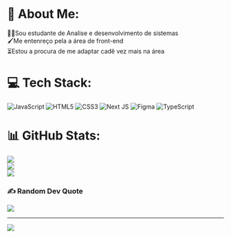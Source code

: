 # 💫 About Me:
👨‍💻Sou estudante de Analise e desenvolvimento de sistemas<br>🖌️Me entenreço pela a área de front-end  <br>⏳Estou a procura de me adaptar cadê vez mais na área 


# 💻 Tech Stack:
![JavaScript](https://img.shields.io/badge/javascript-%23323330.svg?style=flat&logo=javascript&logoColor=%23F7DF1E) ![HTML5](https://img.shields.io/badge/html5-%23E34F26.svg?style=flat&logo=html5&logoColor=white) ![CSS3](https://img.shields.io/badge/css3-%231572B6.svg?style=flat&logo=css3&logoColor=white) ![Next JS](https://img.shields.io/badge/Next-black?style=flat&logo=next.js&logoColor=white) ![Figma](https://img.shields.io/badge/figma-%23F24E1E.svg?style=flat&logo=figma&logoColor=white) ![TypeScript](https://img.shields.io/badge/typescript-%23007ACC.svg?style=flat&logo=typescript&logoColor=white)
# 📊 GitHub Stats:
![](https://github-readme-stats.vercel.app/api?username=gramos-sk&theme=dark&hide_border=false&include_all_commits=true&count_private=false)<br/>
![](https://github-readme-streak-stats.herokuapp.com/?user=gramos-sk&theme=dark&hide_border=false)<br/>
![](https://github-readme-stats.vercel.app/api/top-langs/?username=gramos-sk&theme=dark&hide_border=false&include_all_commits=true&count_private=false&layout=compact)

### ✍️ Random Dev Quote
![](https://quotes-github-readme.vercel.app/api?type=horizontal&theme=radical)

---
[![](https://visitcount.itsvg.in/api?id=gramos-sk&icon=6&color=4)](https://visitcount.itsvg.in)

<!-- Proudly created with GPRM ( https://gprm.itsvg.in ) -->
